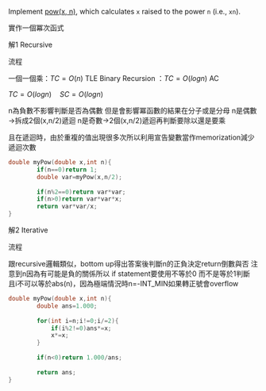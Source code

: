 Implement [pow(x, n)](http://www.cplusplus.com/reference/valarray/pow/), which calculates `x` raised to the power `n` (i.e., `xn`).


實作一個冪次函式


解1 Recursive

流程 

一個一個乘：$TC=O(n)$   TLE
Binary Recursion ：$TC=O(logn)$ AC

$TC=O(logn) \quad SC=O(logn)$

n為負數不影響判斷是否為偶數  但是會影響冪函數的結果在分子或是分母
n是偶數→拆成2個(x,n/2)遞迴
n是奇數→2個(x,n/2)遞迴再判斷要除以還是要乘

且在遞迴時，由於重複的值出現很多次所以利用宣告變數當作memorization減少遞迴次數
```cpp
double myPow(double x,int n){
        if(n==0)return 1;
        double var=myPow(x,n/2);
        
        if(n%2==0)return var*var;
        if(n>0)return var*var*x;
        return var*var/x;
}
```

解2 Iterative

流程

跟recursive邏輯類似，bottom up得出答案後判斷n的正負決定return倒數與否
注意到n因為有可能是負的關係所以 if statement要使用不等於0 而不是等於1判斷
且i不可以等於abs(n)，因為極端情況時n=-INT_MIN如果轉正號會overflow

```cpp
double myPow(double x,int n){
        double ans=1.000;
        
        for(int i=n;i!=0;i/=2){
            if(i%2!=0)ans*=x;
            x*=x;
        }
        
        if(n<0)return 1.000/ans;
        
        return ans;
}
```
